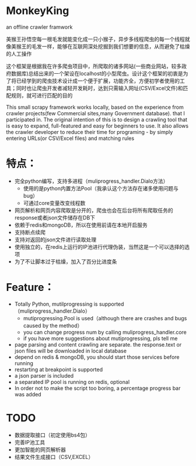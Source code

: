 # MonkeyKing
an offline crawler framwork

美猴王孙悟空每一根毛发就能变化成一只小猴子，异步多线程爬虫的每一个线程就像美猴王的毛发一样，能够在互联网深处挖掘到我们想要的信息，从而避免了枯燥的人工操作

这个框架是根据我在许多爬虫项目中，所爬取的诸多网站(一些商业网站，较多政府数据库)总结出来的一个架设在localhost的小型爬虫。设计这个框架的初衷是为了将已经学到的爬虫技术设计成一个便于扩展，功能齐全，方便初学者使用的工具；同时也让爬虫开发者减轻开发耗时，达到只需输入网址(CSV/Excel文件)和匹配规则，就可进行匹配的目的

This small scrapy framework works locally, based on the experience from crawler projects(few Commercial sites,many Government database). that I participated in. The original intention of this is to design a crawling  tool that is easy to expand, full-featured and easy for beginners to use. It also allows the crawler developer to reduce their time for programing - by simply entering URLs(or CSV/Excel files) and matching rules


# 特点：

* 完全python编写，支持多进程（muliprogress_handler.Dialo方法）
	* 使用的是python内置方法Pool（我承认这个方法存在诸多使用问题与bug）
	* 可通过core变量改变线程数
* 网页解析和网页内容爬取是分开的，爬虫也会在后台将所有爬取任务的response或者json文件储存在DB下
* 依赖于redis和mongoDB，所以在使用前请在本地开启服务
* 支持断点续爬
* 支持对返回的json文件进行读取处理
* 使用独立的，在redis上运行的IP池进行代理伪装，当然这是一个可以选择的选项
* 为了不让脚本过于枯燥，加入了百分比进度条

# Feature：
* Totally Python, mutilprogressing is supported（muliprogress_handler.Dialo）
	* mutiprogressing.Pool is used（although there are crashes and bugs caused by the method）
	* you can change progress num by calling muliprogress_handler.core
	* if you have more suggestions about mutiprogressing, pls tell me
* page parsing and content crawling are separate. the response.text or json files will be downloaded in local database
* depend on redis & mongoDB, you should start those services before running
* restarting at breakpoint is supported
* a json parser is included
* a separated IP pool is running on redis, optional
* In order not to make the script too boring, a percentage progress bar was added

# TODO
* 数据提取接口（初定使用bs4包）
* 完善IP池工具
* 更加智能的网页解析器
* 结果文件生成接口（CSV,EXCEL）
